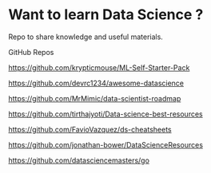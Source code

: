 # Want to learn Data Science ?
Repo to share knowledge and useful materials. 

GitHub Repos

https://github.com/krypticmouse/ML-Self-Starter-Pack 

https://github.com/devrc1234/awesome-datascience

https://github.com/MrMimic/data-scientist-roadmap

https://github.com/tirthajyoti/Data-science-best-resources

https://github.com/FavioVazquez/ds-cheatsheets

https://github.com/jonathan-bower/DataScienceResources

https://github.com/datasciencemasters/go
